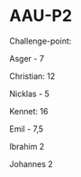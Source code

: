 # AAU-P2

Challenge-point:

Asger - 7

Christian: 12

Nicklas - 5

Kennet: 16

Emil - 7,5

Ibrahim  2

Johannes 2

